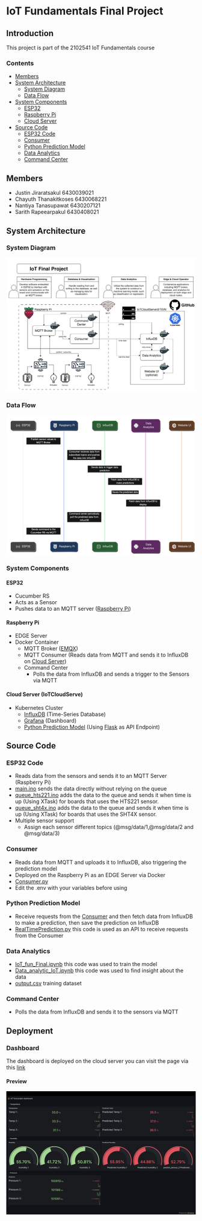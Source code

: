 # IoT Fundamentals Final Project

## Introduction

This project is part of the 2102541 IoT Fundamentals course

### Contents

- [Members](#members)
- [System Architecture](#system-architecture)
  - [System Diagram](#system-diagram)
  - [Data Flow](#data-flow)
- [System Components](#system-components)
  - [ESP32](#esp32)
  - [Raspberry Pi](#raspberry-pi)
  - [Cloud Server](#cloud-server-iotcloudserve)
- [Source Code](#source-code)
  - [ESP32 Code](#esp32-code)
  - [Consumer](#consumer)
  - [Python Prediction Model](#python-prediction-model)
  - [Data Analytics](#data-analytics)
  - [Command Center](#command-center)

## Members

- Justin Jiraratsakul 6430039021
- Chayuth Thanakitkoses 6430068221
- Nantiya Tanasupawat 6430207121
- Sarith Rapeearpakul 6430408021

## System Architecture

### System Diagram

![Diagram](/Diagram.svg)

### Data Flow

![Data Flow](/Dataflow-eraser.svg)

### System Components

#### ESP32

- Cucumber RS
- Acts as a Sensor
- Pushes data to an MQTT server ([Raspberry Pi](#raspberry-pi))

#### Raspberry Pi

- EDGE Server
- Docker Container
  - MQTT Broker ([EMQX](https://www.emqx.io/))
  - MQTT Consumer (Reads data from MQTT and sends it to InfluxDB on [Cloud Server](#cloud-server-iotcloudserve))
  - Command Center
    - Polls the data from InfluxDB and sends a trigger to the Sensors via MQTT

#### Cloud Server (IoTCloudServe)

- Kubernetes Cluster
  - [InfluxDB](https://hub.docker.com/_/influxdb) (Time-Series Database)
  - [Grafana](https://grafana.com/docs/grafana/latest/setup-grafana/installation/docker/) (Dashboard)
  - [Python Prediction Model](#python-prediction-model) (Using [Flask](https://flask.palletsprojects.com/en/3.0.x/) as API Endpoint)

## Source Code

### ESP32 Code

- Reads data from the sensors and sends it to an MQTT Server (Raspberry Pi)
- [main.ino](ESP32/main.ino) sends the data directly without relying on the queue
- [queue_hts221.ino](ESP32/queue_hts221.ino) adds the data to the queue and sends it when time is up (Using XTask) for boards that uses the HTS221 sensor.
- [queue_sht4x.ino](ESP32/queue_sht4x.ino) adds the data to the queue and sends it when time is up (Using XTask) for boards that uses the SHT4X sensor.
- Multiple sensor support
  - Assign each sensor different topics (@msg/data/1,@msg/data/2 and @msg/data/3)

### Consumer

- Reads data from MQTT and uploads it to InfluxDB, also triggering the prediction model
- Deployed on the Raspberry Pi as an EDGE Server via Docker
- [Consumer.py](Consumer/Consumer.py)
- Edit the .env with your variables before using

### Python Prediction Model

- Receive requests from the [Consumer](#consumer) and then fetch data from InfluxDB to make a prediction, then save the prediction on InfluxDB
- [RealTimePrediction.py](Prediction/RealTimePrediction.py) this code is used as an API to receive requests from the Consumer

### Data Analytics

- [IoT_fun_Final.ipynb](/Data%20Analytics/PredictionTraining/IoT_fun_Final.ipynb) this code was used to train the model
- [Data_analytic_IoT.ipynb](/Data%20Analytics/Data%20Analysis/Data_analytic_IoT.ipynb) this code was used to find insight about the data
- [output.csv](/Data%20Analytics/output.csv) training dataset

### Command Center

- Polls the data from InfluxDB and sends it to the sensors via MQTT

## Deployment

### Dashboard

The dashboard is deployed on the cloud server you can visit the page via this [link](https://iot-group5-service3.iotcloudserve.net/public-dashboards/ac62c72b7e56497080056afb10efc0eb)

#### Preview

![Dashboard Preview](/Grafana.png)
